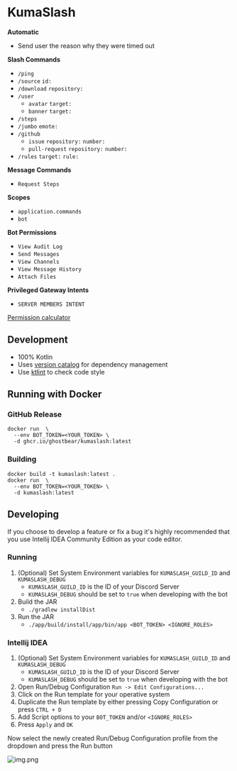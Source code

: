# KumaSlash

**Automatic**
- Send user the reason why they were timed out

**Slash Commands**
- `/ping`
- `/source` `id:`
- `/download` `repository:`
- `/user`
  - `avatar` `target:`
  - `banner` `target:`
- `/steps`
- `/jumbo` `emote:`
- `/github`
  - `issue` `repository:` `number:`
  - `pull-request` `repository:` `number:`
- `/rules` `target:` `rule:`

**Message Commands**
- `Request Steps`

**Scopes**
- `application.commands`
- `bot`

**Bot Permissions**
- `View Audit Log`
- `Send Messages`
- `View Channels`
- `View Message History`
- `Attach Files`

**Privileged Gateway Intents**
- `SERVER MEMBERS INTENT`

[Permission calculator](https://discordapi.com/permissions.html#101376)

## Development
- 100% Kotlin
- Uses [version catalog](https://docs.gradle.org/current/userguide/platforms.html) for dependency management
- Use [ktlint](https://github.com/pinterest/ktlint) to check code style

## Running with Docker

### GitHub Release
```shell
docker run  \
  --env BOT_TOKEN=<YOUR_TOKEN> \
  -d ghcr.io/ghostbear/kumaslash:latest
```

### Building
```shell
docker build -t kumaslash:latest .
docker run  \
  --env BOT_TOKEN=<YOUR_TOKEN> \
  -d kumaslash:latest
```

## Developing

If you choose to develop a feature or fix a bug it's highly recommended that you use Intellij IDEA Community Edition as your code editor. 

### Running

1. (Optional) Set System Environment variables for `KUMASLASH_GUILD_ID` and `KUMASLASH_DEBUG`
   - `KUMASLASH_GUILD_ID` is the ID of your Discord Server
   - `KUMASLASH_DEBUG` should be set to `true` when developing with the bot
2. Build the JAR 
   - `./gradlew installDist`
3. Run the JAR
   - `./app/build/install/app/bin/app <BOT_TOKEN> <IGNORE_ROLES>`

### Intellij IDEA

1. (Optional) Set System Environment variables for `KUMASLASH_GUILD_ID` and `KUMASLASH_DEBUG`
    - `KUMASLASH_GUILD_ID` is the ID of your Discord Server
    - `KUMASLASH_DEBUG` should be set to `true` when developing with the bot
2. Open Run/Debug Configuration `Run -> Edit Configurations...`
3. Click on the Run template for your operative system
4. Duplicate the Run template by either pressing Copy Configuration or press `CTRL + D`
5. Add Script options to your `BOT_TOKEN` and/or `<IGNORE_ROLES>`
6. Press `Apply` and `OK`

Now select the newly created Run/Debug Configuration profile from the dropdown and press the Run button

![img.png](.github/assets/run_profiles.png)